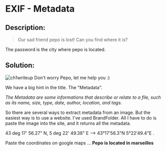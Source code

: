 # EXIF - Metadata

## Description:
> Our sad friend pepo is lost! Can you find where it is?

The password is the city where pepo is located.

## Solution:

![ch1writeup](https://github.com/StalK637466/Notes-Of-Leo/assets/149103445/4e10d36f-4ee5-4299-b6bd-5e82406635fd)
Don't worry Pepo, let me help you :)

We have a big hint in the title. The "Metadata". 

*The Metadata are some informations that describe or relate to a file, such as its name, size, type, date, author, location, and tags.*



So there are several ways to extract metadata from an image. But the easiest way is to use a website. I've used BrandFolder. All I have to do is paste the image into the site, and it returns all the metadata.

43 deg 17' 56.27" N, 5 deg 22' 49.38" E --> 43°17'56.3"N 5°22'49.4"E .

Paste the coordinates on google maps ...
**Pepo is located in marseilles**






